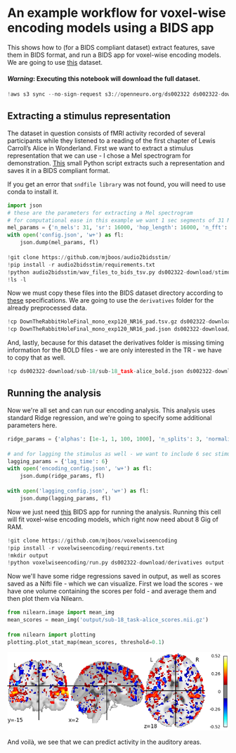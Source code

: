 
# An example workflow for voxel-wise encoding models using a BIDS app

This shows how to (for a BIDS compliant dataset) extract features, save them in BIDS format, and run a BIDS app for voxel-wise encoding models.
We are going to use [this](https://openneuro.org/datasets/ds002322/versions/1.0.4) dataset.

#### *Warning*: Executing this notebook will download the full dataset.


```python
!aws s3 sync --no-sign-request s3://openneuro.org/ds002322 ds002322-download/
```

## Extracting a stimulus representation

The dataset in question consists of fMRI activity recorded of several participants while they listened to a reading of the first chapter of Lewis Carroll’s Alice in Wonderland.
First we want to extract a stimulus representation that we can use - I chose a Mel spectrogram for demonstration.
[This](https://github.com/mjboos/audio2bidsstim/) small Python script extracts such a representation and saves it in a BIDS compliant format.

If you get an error that `sndfile library` was not found, you will need to use conda to install it.


```python
import json
# these are the parameters for extracting a Mel spectrogram
# for computational ease in this example we want 1 sec segments of 31 Mel frequencies with a max frequency of * KHz
mel_params = {'n_mels': 31, 'sr': 16000, 'hop_length': 16000, 'n_fft': 16000, 'fmax': 8000}
with open('config.json', 'w+') as fl:
    json.dump(mel_params, fl)

!git clone https://github.com/mjboos/audio2bidsstim/
!pip install -r audio2bidsstim/requirements.txt
!python audio2bidsstim/wav_files_to_bids_tsv.py ds002322-download/stimuli/DownTheRabbitHoleFinal_mono_exp120_NR16_pad.wav -c config.json
!ls -l
```

Now we must copy these files into the BIDS dataset directory according to [these](https://bids-specification.readthedocs.io/en/stable/04-modality-specific-files/06-physiological-and-other-continuous-recordings.html) specifications.
We are going to use the `derivatives` folder for the already preprocessed data.


```python
!cp DownTheRabbitHoleFinal_mono_exp120_NR16_pad.tsv.gz ds002322-download/derivatives/task-alice_stim.tsv.gz
!cp DownTheRabbitHoleFinal_mono_exp120_NR16_pad.json ds002322-download/derivatives/sub-18/sub-18_task-alice_stim.json
```

And, lastly, because for this dataset the derivatives folder is missing timing information for the BOLD files - we are only interested in the TR - we have to copy that as well.


```python
!cp ds002322-download/sub-18/sub-18_task-alice_bold.json ds002322-download/derivatives/sub-18/sub-18_task-alice_bold.json 
```

## Running the analysis

Now we're all set and can run our encoding analysis. This analysis uses standard Ridge regression, and we're going to specify some additional parameters here.


```python
ridge_params = {'alphas': [1e-1, 1, 100, 1000], 'n_splits': 3, 'normalize': True}

# and for lagging the stimulus as well - we want to include 6 sec stimulus segments to predict fMRI
lagging_params = {'lag_time': 6}
with open('encoding_config.json', 'w+') as fl:
    json.dump(ridge_params, fl)
    
with open('lagging_config.json', 'w+') as fl:
    json.dump(lagging_params, fl)
```


Now we just need [this](https://github.com/mjboos/voxelwiseencoding) BIDS app for running the analysis.
Running this cell will fit voxel-wise encoding models, which right now need about 8 Gig of RAM. 


```python
!git clone https://github.com/mjboos/voxelwiseencoding
!pip install -r voxelwiseencoding/requirements.txt
!mkdir output
!python voxelwiseencoding/run.py ds002322-download/derivatives output --task alice --skip_bids_validator --participant_label 18 --preprocessing-config lagging_config.json --encoding-config encoding_config.json --detrend --standardize zscore 
```

Now we'll have some ridge regressions saved in output, as well as scores saved as a Nifti file - which we can visualize.
First we load the scores - we have one volume containing the scores per fold - and average them and then plot them via Nilearn.


```python
from nilearn.image import mean_img
mean_scores = mean_img('output/sub-18_task-alice_scores.nii.gz')

from nilearn import plotting
plotting.plot_stat_map(mean_scores, threshold=0.1)
```


![png](/images/BIDS_app_mean_scores.png)


And voilà, we see that we can predict activity in the auditory areas.
